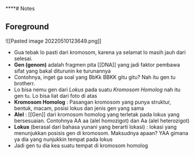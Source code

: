 ****# Notes
## Foreground
![[Pasted image 20220510123649.png]]
- Gua tebak lo pasti dari kromosom, karena ya selamat lo masih jauh dari selesai.
- **Gen (genom)** adalah fragmen pita [[DNA]] yang jadi faktor pembawa sifat yang bakal diturunin ke turunannya 
- Contohnya, inget ga soal yang BbKk BBKK gitu gitu? Nah itu gen tu brotherr.
- Lo bisa nemu gen dari *Lokus* pada suatu *Kromosom Homolog* nah itu gen tu. Lo bisa liat dari foto di atas 
- **Kromosom Homolog** : Pasangan kromosom yang punya struktur, bentuk, macam, posisi lokus dan jenis gen yang sama
- **Alel** : [[Gen]] dari kromosom homolog yang terletak pada lokus yang bersesuaian. Contohnya AA aa (alel homozigot) dan Aa (alel heterozigot)
- **Lokus** (berasal dari bahasa yunani yang berarti lokasi) : lokasi yang menunjukkan posisis gen di kromosom. Maksudnya apaan? YAA gimana ya dia yang nunjukkin tempat pada lokus
- Jadi gen tu dia kea suatu tempat di kromosom homolog